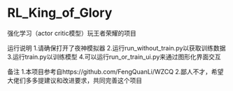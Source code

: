 # RL_King_of_Glory
强化学习（actor critic模型）玩王者荣耀的项目

运行说明
1.请确保打开了夜神模拟器
2.运行run_without_train.py以获取训练数据
3.运行train.py以训练模型
4.可以运行run_or_train_ui.py来通过图形化界面交互

备注
1.本项目参考自https://github.com/FengQuanLi/WZCQ
2.鄙人不才，希望大佬们多多提建议和改进要求，共同完善这个项目